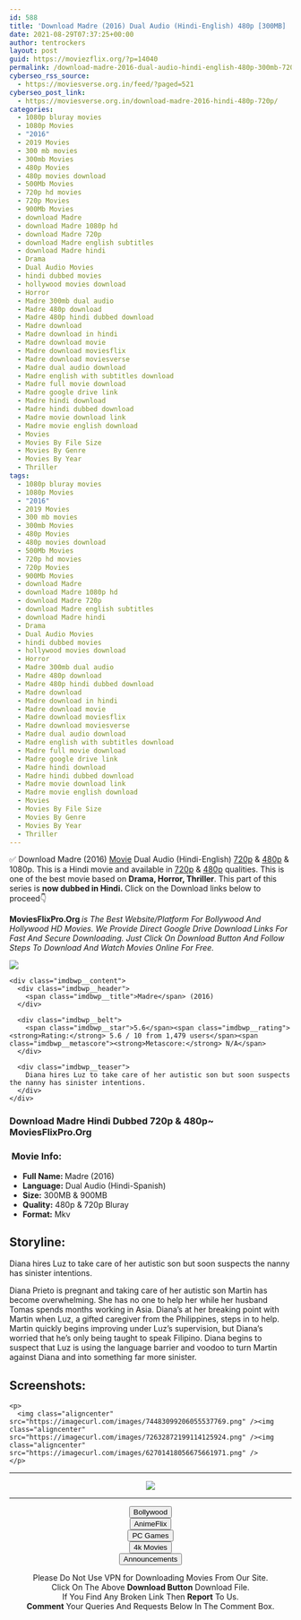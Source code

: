 ```yaml
---
id: 588
title: 'Download Madre (2016) Dual Audio (Hindi-English) 480p [300MB] || 720p [900MB]'
date: 2021-08-29T07:37:25+00:00
author: tentrockers
layout: post
guid: https://moviezflix.org/?p=14040
permalink: /download-madre-2016-dual-audio-hindi-english-480p-300mb-720p-900mb/
cyberseo_rss_source:
  - https://moviesverse.org.in/feed/?paged=521
cyberseo_post_link:
  - https://moviesverse.org.in/download-madre-2016-hindi-480p-720p/
categories:
  - 1080p bluray movies
  - 1080p Movies
  - "2016"
  - 2019 Movies
  - 300 mb movies
  - 300mb Movies
  - 480p Movies
  - 480p movies download
  - 500Mb Movies
  - 720p hd movies
  - 720p Movies
  - 900Mb Movies
  - download Madre
  - download Madre 1080p hd
  - download Madre 720p
  - download Madre english subtitles
  - download Madre hindi
  - Drama
  - Dual Audio Movies
  - hindi dubbed movies
  - hollywood movies download
  - Horror
  - Madre 300mb dual audio
  - Madre 480p download
  - Madre 480p hindi dubbed download
  - Madre download
  - Madre download in hindi
  - Madre download movie
  - Madre download moviesflix
  - Madre download moviesverse
  - Madre dual audio download
  - Madre english with subtitles download
  - Madre full movie download
  - Madre google drive link
  - Madre hindi download
  - Madre hindi dubbed download
  - Madre movie download link
  - Madre movie english download
  - Movies
  - Movies By File Size
  - Movies By Genre
  - Movies By Year
  - Thriller
tags:
  - 1080p bluray movies
  - 1080p Movies
  - "2016"
  - 2019 Movies
  - 300 mb movies
  - 300mb Movies
  - 480p Movies
  - 480p movies download
  - 500Mb Movies
  - 720p hd movies
  - 720p Movies
  - 900Mb Movies
  - download Madre
  - download Madre 1080p hd
  - download Madre 720p
  - download Madre english subtitles
  - download Madre hindi
  - Drama
  - Dual Audio Movies
  - hindi dubbed movies
  - hollywood movies download
  - Horror
  - Madre 300mb dual audio
  - Madre 480p download
  - Madre 480p hindi dubbed download
  - Madre download
  - Madre download in hindi
  - Madre download movie
  - Madre download moviesflix
  - Madre download moviesverse
  - Madre dual audio download
  - Madre english with subtitles download
  - Madre full movie download
  - Madre google drive link
  - Madre hindi download
  - Madre hindi dubbed download
  - Madre movie download link
  - Madre movie english download
  - Movies
  - Movies By File Size
  - Movies By Genre
  - Movies By Year
  - Thriller
---
```

<div class="thecontent clearfix">
  <p>
    ✅ Download Madre (2016) <a href="https://moviesverse.org.in/category/movies/" data-wpel-link="internal">Movie</a> Dual Audio (Hindi-English) <a href="https://moviesverse.org.in/720p-movies/" data-wpel-link="internal">720p</a>&nbsp;&&nbsp;<a href="https://moviesverse.org.in/480p-movies/" data-wpel-link="internal">480p</a> & 1080p. This is a Hindi movie and available in <a href="https://moviesverse.org.in/720p-movies/" data-wpel-link="internal">720p</a>&nbsp;&&nbsp;<a href="https://moviesverse.org.in/480p-movies/" data-wpel-link="internal">480p</a> qualities. This is one of the best movie based on <strong>Drama, Horror, Thriller</strong>. This part of this series is <strong>now dubbed in <span>Hindi.&nbsp;</span></strong><span>Click on the Download links below to proceed👇</span>
  </p>
  
  <p>
    <strong><span>MoviesFlixPro.Org&nbsp;</span></strong><em>is The Best Website/Platform For Bollywood And Hollywood HD Movies. We Provide Direct Google Drive Download Links For Fast And Secure Downloading. Just Click On Download Button And Follow Steps To&nbsp;Download And Watch Movies Online For Free.</em>
  </p>
  
  <div class="imdbwp imdbwp--movie dark">
    <div class="imdbwp__thumb">
      <a class="imdbwp__link" target="_blank" title="Madre" href="https://www.imdb.com/title/tt5707304/" rel="nofollow external noopener noreferrer" data-wpel-link="external"><img class="imdbwp__img" src="https://m.media-amazon.com/images/M/MV5BZjFkZTVhNTEtYjhmMC00YmRhLWEzYzktN2Q5ZTY0OTkxNjAyXkEyXkFqcGdeQXVyNTU1MzI3NDM@._V1_SX300.jpg" /></a>
    </div>
    
    <div class="imdbwp__content">
      <div class="imdbwp__header">
        <span class="imdbwp__title">Madre</span> (2016)
      </div>
      
      <div class="imdbwp__belt">
        <span class="imdbwp__star">5.6</span><span class="imdbwp__rating"><strong>Rating:</strong> 5.6 / 10 from 1,479 users</span><span class="imdbwp__metascore"><strong>Metascore:</strong> N/A</span>
      </div>
      
      <div class="imdbwp__teaser">
        Diana hires Luz to take care of her autistic son but soon suspects the nanny has sinister intentions.
      </div>
    </div>
  </div>
  
  <h3>
    <span>Download Madre Hindi Dubbed 720p & 480p~ MoviesFlixPro.Org</span>
  </h3>
  
  <h3>
    <span>&nbsp;Movie Info:&nbsp;</span>
  </h3>
  
  <ul>
    <li>
      <strong>Full Name: </strong>Madre (2016)
    </li>
    <li>
      <strong>Language:</strong> Dual Audio (Hindi-Spanish)
    </li>
    <li>
      <strong>Size:</strong> 300MB & 900MB
    </li>
    <li>
      <strong>Quality:</strong> 480p & 720p Bluray
    </li>
    <li>
      <strong>Format:</strong>&nbsp;Mkv
    </li>
  </ul>
  
  <h2>
    <span>Storyline:</span>
  </h2>
  
  <p>
    Diana hires Luz to take care of her autistic son but soon suspects the nanny has sinister intentions.
  </p>
  
  <div>
    Diana Prieto is pregnant and taking care of her autistic son Martin has become overwhelming. She has no one to help her while her husband Tomas spends months working in Asia. Diana’s at her breaking point with Martin when Luz, a gifted caregiver from the Philippines, steps in to help. Martin quickly begins improving under Luz’s supervision, but Diana’s worried that he’s only being taught to speak Filipino. Diana begins to suspect that Luz is using the language barrier and voodoo to turn Martin against Diana and into something far more sinister.
  </div>
  
  <div class="summary_text">
    <h2>
      <span>Screenshots:</span>
    </h2>
    
    <p>
      <img class="aligncenter" src="https://imagecurl.com/images/74483099206055537769.png" /><img class="aligncenter" src="https://imagecurl.com/images/72632872199114125924.png" /><img class="aligncenter" src="https://imagecurl.com/images/62701418056675661971.png" />
    </p>
  </div>
</div>

<center>
  </p> 
  
  <hr />
  
  <p>
    <a href="http://gdrivepro.xyz/join.php" data-wpel-link="external" target="_blank" rel="nofollow external noopener noreferrer"><img src="https://i.imgur.com/FhMdWdW.png" /></a>
  </p>
  
  <hr />
  
  <p>
    <a href="https://dogemovies.xyz" target="_blank" data-wpel-link="external" rel="nofollow external noopener noreferrer"><button class="button button5">Bollywood</button></a><br /> <a href="https://animeflix.in" target="_blank" data-wpel-link="external" rel="nofollow external noopener noreferrer"><button class="button button5">AnimeFlix</button></a><br /> <a href="https://gamesflix.net/" target="_blank" data-wpel-link="external" rel="nofollow external noopener noreferrer"><button class="button button5">PC Games</button></a><br /> <a href="https://uhdmovies.in" target="_blank" data-wpel-link="external" rel="nofollow external noopener noreferrer"><button class="button button5">4k Movies</button></a><br /> <a href="https://moviesverse.org.in/announcements/" target="_blank" data-wpel-link="internal" rel="noopener"><button class="button button5">Announcements</button></a>
  </p>
  
  <div class="alert alert-danger">
    Please Do Not Use VPN for Downloading Movies From Our Site.
  </div>
  
  <div class="alert alert-success">
    Click On The Above <strong>Download Button</strong> Download File.
  </div>
  
  <div class="alert alert-warning">
    If You Find Any Broken Link Then <strong>Report</strong> To Us.
  </div>
  
  <div class="alert alert-info">
    <strong>Comment</strong> Your Queries And Requests Below In The Comment Box.
  </div>
  
  <p>
    </center>
  </p>